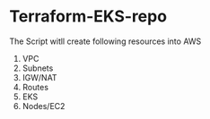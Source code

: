 # Terraform-EKS-repo

The Script witll create following resources into AWS
1. VPC
2. Subnets
3. IGW/NAT
4. Routes
5. EKS
6. Nodes/EC2
